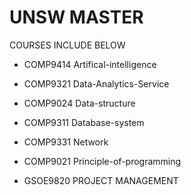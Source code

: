# UNSW MASTER

COURSES INCLUDE BELOW

* COMP9414 Artifical-intelligence

* COMP9321 Data-Analytics-Service

* COMP9024 Data-structure

* COMP9311  Database-system

* COMP9331 Network

* COMP9021 Principle-of-programming

* GSOE9820 PROJECT MANAGEMENT


